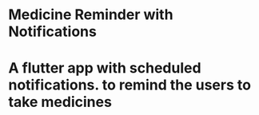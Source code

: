 # Medicine Reminder with Notifications

<h1> A flutter app with scheduled notifications. to remind the users to take medicines </h1>

